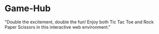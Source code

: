# Game-Hub
"Double the excitement, double the fun! Enjoy both Tic Tac Toe and Rock Paper Scissors in this interactive web environment."
